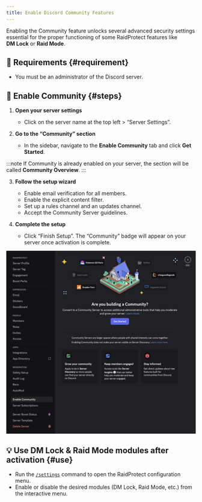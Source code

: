 ```yaml
---
title: Enable Discord Community Features
---
```


Enabling the Community feature unlocks several advanced security settings essential for the proper functioning of some RaidProtect features like **DM Lock** or **Raid Mode**.

## 🚦 Requirements {#requirement}

- You must be an administrator of the Discord server.

## 🚩 Enable Community {#steps}

1. **Open your server settings**
   - Click on the server name at the top left > “Server Settings”.

2. **Go to the “Community” section**
   - In the sidebar, navigate to the **Enable Community** tab and click **Get Started**.

:::note
If Community is already enabled on your server, the section will be called **Community Overview**.
:::

3. **Follow the setup wizard**
   - Enable email verification for all members.
   - Enable the explicit content filter.
   - Set up a rules channel and an updates channel.
   - Accept the Community Server guidelines.

4. **Complete the setup**
   - Click “Finish Setup”. The “Community” badge will appear on your server once activation is complete.

![Discord Community activation screenshot](../assets/rp-enable-community.webp)

## 💡 Use DM Lock & Raid Mode modules after activation {#use}

- Run the [`/settings`](../setup.md#settings) command to open the RaidProtect configuration menu.
- Enable or disable the desired modules (DM Lock, Raid Mode, etc.) from the interactive menu.